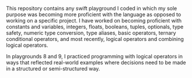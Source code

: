   This repository contains any swift playground I coded in which my sole purpose was becoming more proficient with the language as opposed to working on a specific project. I have worked on becoming proficient with constants and variables, integers, floats, booleans, tuples, optionals, type safety, numeric type conversion, type aliases, basic operators, ternary conditional operators, and most recently, logical operators and combining logical operators.

  In playgrounds 8 and 9, I practiced programming with logical operators in ways that reflected real-world examples where decisions need to be made in a structured or semi-structured way.

